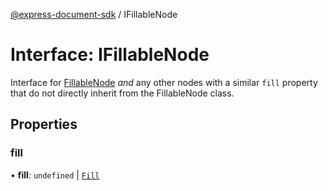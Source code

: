 [@express-document-sdk](../overview.md) / IFillableNode

# Interface: IFillableNode

Interface for [FillableNode](../classes/FillableNode.md) *and* any other nodes with a similar `fill` property that do not directly inherit from
the FillableNode class.

## Properties

### fill

• **fill**: `undefined` \| [`Fill`](Fill.md)
